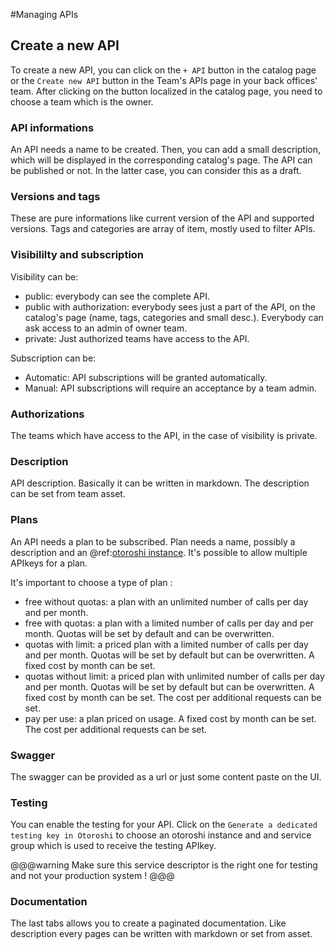 #Managing APIs

## Create a new API
To create a new API, you can click on the `+ API` button in the catalog page or the `Create new API` button in the Team's APIs page in your back offices' team.
After clicking on the button localized in the catalog page, you need to choose a team which is the owner.

### API informations
An API needs a name to be created.
Then, you can add a small description, which will be displayed in the corresponding catalog's page.
The API can be published or not. In the latter case, you can consider this as a draft.

### Versions and tags
These are pure informations like current version of the API and supported versions.
Tags and categories are array of item, mostly used to filter APIs.

### Visibililty and subscription
Visibility can be:

* public: everybody can see the complete API.
* public with authorization: everybody sees just a part of the API, on the catalog's page (name, tags, categories and small desc.). Everybody can ask access to an admin of owner team.
* private: Just authorized teams have access to the API.

Subscription can be: 

* Automatic: API subscriptions will be granted automatically.
* Manual: API subscriptions will require an acceptance by a team admin.


### Authorizations
The teams which have access to the API, in the case of visibility is private.

### Description
API description. Basically it can be written in markdown.
The description can be set from team asset.

### Plans
An API needs a plan to be subscribed.
Plan needs a name, possibly a description and an @ref:[otoroshi instance](../tenantusage/1-otoroshi.md).
It's possible to allow multiple APIkeys for a plan.

It's important to choose a type of plan :

* free without quotas: a plan with an unlimited number of calls per day and per month.
* free with quotas: a plan with a limited number of calls per day and per month. Quotas will be set by default and can be overwritten.
* quotas with limit: a priced plan with a limited number of calls per day and per month. Quotas will be set by default but can be overwritten. A fixed cost by month can be set. 
* quotas without limit: a priced plan with unlimited number of calls per day and per month. Quotas will be set by default but can be overwritten. A fixed cost by month can be set. The cost per additional requests can be set.
* pay per use: a plan priced on usage. A fixed cost by month can be set. The cost per additional requests can be set.

### Swagger
The swagger can be provided as a url or just some content paste on the UI.

### Testing
You can enable the testing for your API.
Click on the `Generate a dedicated testing key in Otoroshi` to choose an otoroshi instance and and service group which is used to receive the testing APIkey.

@@@warning
Make sure this service descriptor is the right one for testing and not your production system !
@@@

### Documentation
The last tabs allows you to create a paginated documentation. Like description every pages can be written with markdown or set from asset.